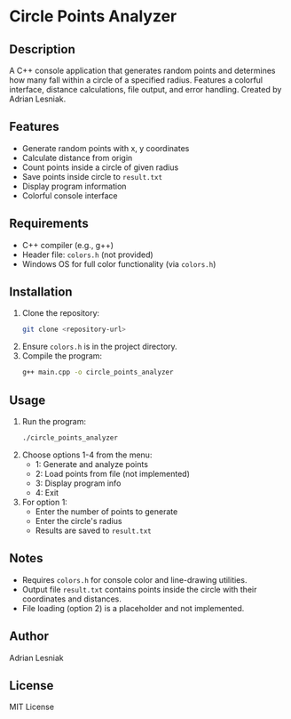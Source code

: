 # Circle Points Analyzer

## Description
A C++ console application that generates random points and determines how many fall within a circle of a specified radius. Features a colorful interface, distance calculations, file output, and error handling. Created by Adrian Lesniak.

## Features
- Generate random points with x, y coordinates
- Calculate distance from origin
- Count points inside a circle of given radius
- Save points inside circle to `result.txt`
- Display program information
- Colorful console interface

## Requirements
- C++ compiler (e.g., g++)
- Header file: `colors.h` (not provided)
- Windows OS for full color functionality (via `colors.h`)

## Installation
1. Clone the repository:
   ```bash
   git clone <repository-url>
   ```
2. Ensure `colors.h` is in the project directory.
3. Compile the program:
   ```bash
   g++ main.cpp -o circle_points_analyzer
   ```

## Usage
1. Run the program:
   ```bash
   ./circle_points_analyzer
   ```
2. Choose options 1-4 from the menu:
   - 1: Generate and analyze points
   - 2: Load points from file (not implemented)
   - 3: Display program info
   - 4: Exit
3. For option 1:
   - Enter the number of points to generate
   - Enter the circle's radius
   - Results are saved to `result.txt`

## Notes
- Requires `colors.h` for console color and line-drawing utilities.
- Output file `result.txt` contains points inside the circle with their coordinates and distances.
- File loading (option 2) is a placeholder and not implemented.

## Author
Adrian Lesniak

## License
MIT License